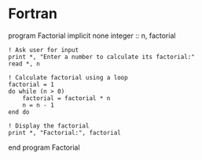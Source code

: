 # Fortran
program Factorial
    implicit none
    integer :: n, factorial

    ! Ask user for input
    print *, "Enter a number to calculate its factorial:"
    read *, n

    ! Calculate factorial using a loop
    factorial = 1
    do while (n > 0)
        factorial = factorial * n
        n = n - 1
    end do

    ! Display the factorial
    print *, "Factorial:", factorial
end program Factorial
